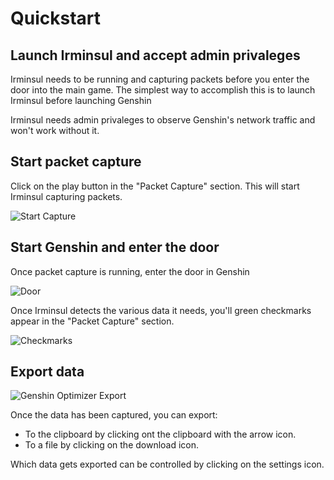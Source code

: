 # Quickstart

## Launch Irminsul and accept admin privaleges

Irminsul needs to be running and capturing packets before you enter the door into the main game. The simplest way to accomplish this is to launch Irminsul before launching Genshin

Irminsul needs admin privaleges to observe Genshin's network traffic and won't work without it.

## Start packet capture

Click on the play button in the "Packet Capture" section. This will start Irminsul capturing packets.

![Start Capture](images/start-capture.webp)

## Start Genshin and enter the door

Once packet capture is running, enter the door in Genshin

![Door](images/door.webp)

Once Irminsul detects the various data it needs, you'll green checkmarks appear in the "Packet Capture" section.

![Checkmarks](images/checkmark.webp)

## Export data

![Genshin Optimizer Export](images/export.webp)

Once the data has been captured, you can export:

- To the clipboard by clicking ont the clipboard with the arrow icon.
- To a file by clicking on the download icon.

Which data gets exported can be controlled by clicking on the settings icon.

